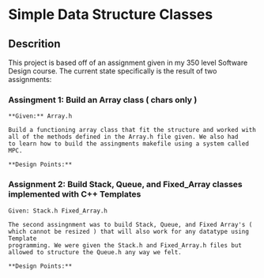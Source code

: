 # Simple Data Structure Classes

## Descrition

This project is based off of an assignment given in my 350 level Software Design course. The current state specifically is the result of two assignments:
 
  ### Assingment 1: Build an Array class ( chars only )
  
    **Given:** Array.h 
    
    Build a functioning array class that fit the structure and worked with all of the methods defined in the Array.h file given. We also had
    to learn how to build the assingments makefile using a system called MPC. 
  
    **Design Points:**
  
  ### Assignment 2: Build Stack, Queue, and Fixed_Array classes implemented with C++ Templates
  
    Given: Stack.h Fixed_Array.h 
    
    The second assingnment was to build Stack, Queue, and Fixed Array's ( which cannot be resized ) that will also work for any datatype using Template 
    programming. We were given the Stack.h and Fixed_Array.h files but allowed to structure the Queue.h any way we felt.
    
    **Design Points:**
    
    

